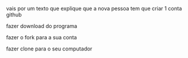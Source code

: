 vais por um texto que explique que a nova pessoa tem que criar 1 conta github

fazer download do programa

fazer o fork para a sua conta

fazer clone para o seu computador
